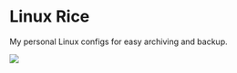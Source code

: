 # Linux Rice
My personal Linux configs for easy archiving and backup.

<img src="https://i.postimg.cc/mrgVCTgd/2021-03-12-012154-1920x1080-scrot.png">
